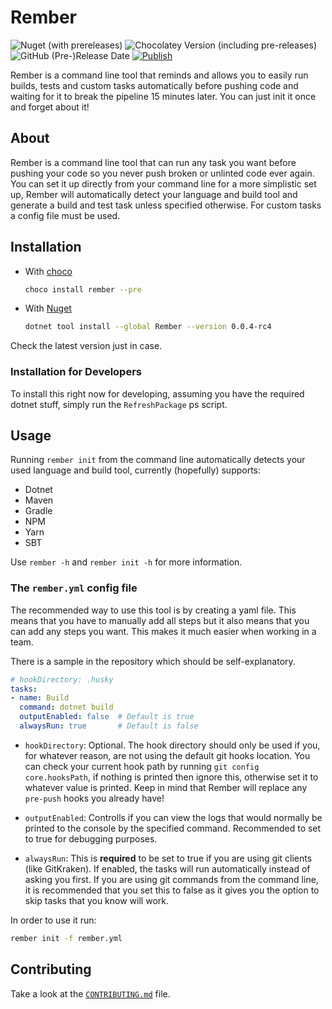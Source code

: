 # Rember

![Nuget (with prereleases)](https://img.shields.io/nuget/vpre/rember) ![Chocolatey Version (including pre-releases)](https://img.shields.io/chocolatey/v/rember?include_prereleases) ![GitHub (Pre-)Release Date](https://img.shields.io/github/release-date-pre/AntoniosBarotsis/rember) [![Publish](https://github.com/AntoniosBarotsis/Rember/actions/workflows/publish.yml/badge.svg)](https://github.com/AntoniosBarotsis/Rember/actions/workflows/publish.yml)

Rember is a command line tool that reminds and allows you to easily run builds, tests and custom tasks automatically
before
pushing code and waiting for it to break the pipeline 15 minutes later.
You can just init it once and forget about it!

## About

Rember is a command line tool that can run any task you want before pushing your code so you never push broken or unlinted code ever again.
You can set it up directly from your command line for a more simplistic set up, Rember
will automatically detect your language and build tool and generate a build and test
task unless specified otherwise. For custom tasks a config file must be used.

## Installation

- With [choco](https://community.chocolatey.org/packages/Rember)
  ```sh
  choco install rember --pre
  ```

- With [Nuget](https://www.nuget.org/packages/Rember/)
  ```sh
  dotnet tool install --global Rember --version 0.0.4-rc4
  ```

Check the latest version just in case.

### Installation for Developers

To install this right now for developing, assuming you have the required dotnet stuff, simply run the `RefreshPackage`
ps script.

## Usage

Running `rember init` from the command line automatically detects your used language and build tool, currently (hopefully) supports:

- Dotnet
- Maven
- Gradle
- NPM
- Yarn
- SBT

Use `rember -h` and `rember init -h` for more information.

### The `rember.yml` config file

The recommended way to use this tool is by creating a yaml file. This means that you have to manually add all
steps but it also means that you can add any steps you want. This makes it much easier when working in a team.

There is a sample in the repository which should be self-explanatory. 

```yml
# hookDirectory: .husky
tasks:
- name: Build
  command: dotnet build
  outputEnabled: false  # Default is true
  alwaysRun: true       # Default is false
```

- `hookDirectory`: Optional. The hook directory should only be used if you, for whatever reason, are not using the default
  git hooks location. You can check your current hook path by running `git config core.hooksPath`, if nothing is printed
  then ignore this, otherwise set it to whatever value is printed. Keep in mind that Rember will replace
  any `pre-push` hooks you already have!

- `outputEnabled`: Controlls if you can view the logs that would normally be printed to the console by the specified command.
  Recommended to set to true for debugging purposes.

- `alwaysRun`: This is **required** to be set to true if you are using git clients (like GitKraken). If enabled, the tasks
  will run automatically instead of asking you first. If you are using git commands from the command line, it is recommended that
  you set this to false as it gives you the option to skip tasks that you know will work.

In order to use it run:

```sh
rember init -f rember.yml
```

## Contributing

Take a look at the [`CONTRIBUTING.md`](CONTRIBUTING.md) file.